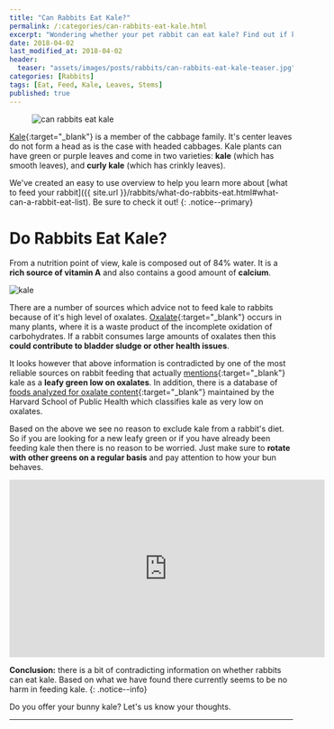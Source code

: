 ```yaml
---
title: "Can Rabbits Eat Kale?"
permalink: /:categories/can-rabbits-eat-kale.html
excerpt: "Wondering whether your pet rabbit can eat kale? Find out if kale is healthy for your bunny and learn some tips on how to feed it."
date: 2018-04-02
last_modified_at: 2018-04-02
header:
  teaser: "assets/images/posts/rabbits/can-rabbits-eat-kale-teaser.jpg"
categories: [Rabbits]
tags: [Eat, Feed, Kale, Leaves, Stems]
published: true
---
```


<figure>
  <img src="{{ site.url }}/assets/images/posts/rabbits/can-rabbits-eat-kale.jpg" alt="can rabbits eat kale" class="title-banner">
</figure>

[Kale](https://www.bbcgoodfood.com/glossary/kale){:target="_blank"} is a member of the cabbage family. It's center leaves do not form a head as is the case with headed cabbages. Kale plants can have green or purple leaves and come in two varieties: **kale** (which has smooth leaves), and **curly kale** (which has crinkly leaves).

We've created an easy to use overview to help you learn more about [what to feed your rabbit]({{ site.url }}/rabbits/what-do-rabbits-eat.html#what-can-a-rabbit-eat-list). Be sure to check it out!
{: .notice--primary}

# Do Rabbits Eat Kale?

From a nutrition point of view, kale is composed out of 84% water. It is a **rich source of vitamin A** and also contains a good amount of **calcium**.

<img src="{{ site.url }}/assets/images/posts/food/kale.jpg" alt="kale" class="align-right">

There are a number of sources which advice not to feed kale to rabbits because of it's high level of oxalates. [Oxalate](https://en.wikipedia.org/wiki/Oxalate#Occurrence_in_nature){:target="_blank"} occurs in many plants, where it is a waste product of the incomplete oxidation of carbohydrates. If a rabbit consumes large amounts of oxalates then this **could contribute to bladder sludge or other health issues**.

It looks however that above information is contradicted by one of the most reliable sources on rabbit feeding that actually [mentions](http://rabbit.org/suggested-vegetables-and-fruits-for-a-rabbit-diet/){:target="_blank"} kale as a **leafy green low on oxalates**. In addition, there is a database of [foods analyzed for oxalate content](https://regepi.bwh.harvard.edu/health/Oxalate/files){:target="_blank"} maintained by the Harvard School of Public Health which classifies kale as very low on oxalates.

Based on the above we see no reason to exclude kale from a rabbit's diet. So if you are looking for a new leafy green or if you have already been feeding kale then there is no reason to be worried. Just make sure to **rotate with other greens on a regular basis** and pay attention to how your bun behaves.

<iframe width="560" height="315" src="https://www.youtube.com/embed/l3FZ3aLoDWg" frameborder="0"></iframe>

**Conclusion:** there is a bit of contradicting information on whether rabbits can eat kale. Based on what we have found there currently seems to be no harm in feeding kale.
{: .notice--info}

Do you offer your bunny kale? Let's us know your thoughts.

---
